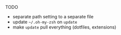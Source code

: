 TODO

- separate path setting to a separate file
- update `~/.oh-my-zsh` on `update`
- make `update` pull everything (dotfiles, extensions)
